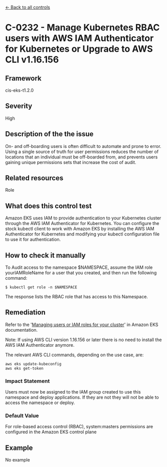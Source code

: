 [← Back to all controls](index.md)


# C-0232 - Manage Kubernetes RBAC users with AWS IAM Authenticator for Kubernetes or Upgrade to AWS CLI v1.16.156

## Framework

cis-eks-t1.2.0

## Severity

High

## Description of the the issue

On- and off-boarding users is often difficult to automate and prone to error. Using a single source of truth for user permissions reduces the number of locations that an individual must be off-boarded from, and prevents users gaining unique permissions sets that increase the cost of audit.

## Related resources

Role

## What does this control test

Amazon EKS uses IAM to provide authentication to your Kubernetes cluster through the AWS IAM Authenticator for Kubernetes. You can configure the stock kubectl client to work with Amazon EKS by installing the AWS IAM Authenticator for Kubernetes and modifying your kubectl configuration file to use it for authentication.

## How to check it manually

To Audit access to the namespace $NAMESPACE, assume the IAM role yourIAMRoleName for a user that you created, and then run the following command:

```
$ kubectl get role -n $NAMESPACE

```

 The response lists the RBAC role that has access to this Namespace.

## Remediation

Refer to the '[Managing users or IAM roles for your cluster](https://docs.aws.amazon.com/eks/latest/userguide/add-user-role.html)' in Amazon EKS documentation.

 Note: If using AWS CLI version 1.16.156 or later there is no need to install the AWS IAM Authenticator anymore.

 The relevant AWS CLI commands, depending on the use case, are:

```
aws eks update-kubeconfig
aws eks get-token

```

### Impact Statement

Users must now be assigned to the IAM group created to use this namespace and deploy applications. If they are not they will not be able to access the namespace or deploy.

### Default Value

For role-based access control (RBAC), system:masters permissions are configured in the Amazon EKS control plane

## Example

No example
